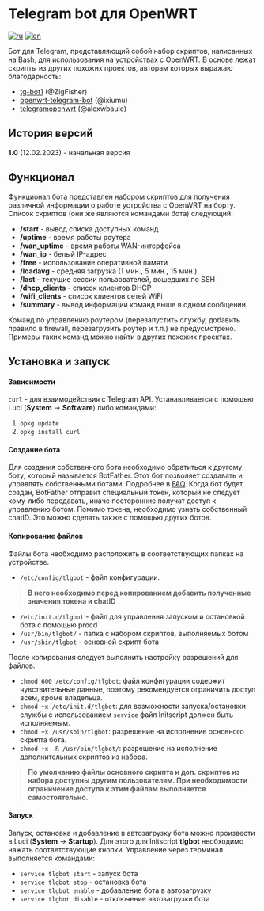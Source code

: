 # Telegram bot для OpenWRT

[![ru](https://img.shields.io/badge/lang-ru-red.svg)](https://github.com/varakh/tlgbot/blob/main/README.md)
[![en](https://img.shields.io/badge/lang-en-blue.svg)](https://github.com/varakh/tlgbot/blob/main/README.en.md)

Бот для Telegram, представляющий собой набор скриптов, написанных на Bash, для использования на устройствах с OpenWRT.
В основе лежат скрипты из других похожих проектов, авторам которых выражаю благодарность:

 * [tg-bot1](https://github.com/ZigFisher/glutinium/tree/master/tg-bot1) (@ZigFisher) 
 * [openwrt-telegram-bot](https://github.com/ixiumu/openwrt-telegram-bot) (@ixiumu) 
 * [telegramopenwrt](https://github.com/alexwbaule/telegramopenwrt) (@alexwbaule)

## История версий

**1.0** (12.02.2023) - начальная версия

## Функционал

Функционал бота представлен набором скриптов для получения различной информации о работе устройства с OpenWRT на борту. 
Список скриптов (они же являются командами бота) следующий:

* **/start** - вывод списка доступных команд
* **/uptime** - время работы роутера
* **/wan_uptime** - время работы WAN-интерфейса 
* **/wan_ip** - белый IP-адрес
* **/free** - использование оперативной памяти
* **/loadavg** - средняя загрузка (1 мин., 5 мин., 15 мин.)
* **/last** - текущие сессии пользователей, вошедших по SSH
* **/dhcp_clients** - список клиентов DHCP
* **/wifi_clients** - список клиентов сетей WiFi
* **/summary** - вывод информации команд выше в одном сообщении

Команд по управлению роутером (перезапустить службу, добавить правило в firewall, перезагрузить роутер и т.п.) не предусмотрено. Примеры таких команд можно найти в других похожих проектах. 

## Установка и запуск

#### Зависимости

`curl` - для взаимодействия с Telegram API. Устанавливается с помощью Luci (**System** -> **Software**) либо командами:

1. `opkg update`
2. `opkg install curl`

#### Создание бота 

Для создания собственного бота необходимо обратиться к другому боту, который называется BotFather. Этот бот позволяет создавать и управлять собственными ботами. Подробнее в [FAQ](https://core.telegram.org/bots/faq#how-do-i-create-a-bot).
Когда бот будет создан, BotFather отправит специальный токен, который не следует кому-либо передавать, иначе посторонние получат доступ к управлению ботом. 
Помимо токена, необходимо узнать собственный chatID. Это можно сделать также с помощью других ботов.  

#### Копирование файлов

Файлы бота необходимо расположить в соответствующих папках на устройстве.

* `/etc/config/tlgbot` - файл конфигурации. 
> **В него необходимо перед копированием добавить полученные значения токена и chatID**

* `/etc/init.d/tlgbot` - файл для управления запуском и остановкой бота с помощью procd
* `/usr/bin/tlgbot/` - папка с набором скриптов, выполняемых ботом
* `/usr/sbin/tlgbot` - основной скрипт бота

После копирования следует выполнить настройку разрешений для файлов.

* `chmod 600 /etc/config/tlgbot`: файл конфигурации содержит чувствительные данные, поэтому рекомендуется ограничить доступ всем, кроме владельца.
* `chmod +x /etc/init.d/tlgbot`: для возможности запуска/остановки службы с использованием `service` файл Initscript должен быть исполняемым. 
* `chmod +x /usr/sbin/tlgbot`: разрешение на исполнение основного скрипта бота.
* `chmod +x -R /usr/bin/tlgbot/`: разрешение на исполнение дополнительных скриптов из набора.

> **По умолчанию файлы основного скрипта и доп. скриптов из набора доступны другим пользователям. При необходимости ограничение доступа к этим файлам  выполняется самостоятельно.**

#### Запуск

Запуск, остановка и добавление в автозагрузку бота можно произвести в Luci (**System** -> **Startup**). Для этого для Initscript **tlgbot** необходимо нажать соответствующие кнопки.
Управление через терминал выполняется командами:

* `service tlgbot start` - запуск бота
* `service tlgbot stop` - остановка бота
* `service tlgbot enable` - добавление бота в автозагрузку
* `service tlgbot disable` - отключение автозагрузки бота
